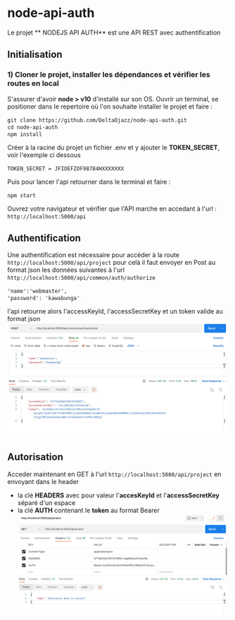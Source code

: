 # node-api-auth
Le projet ** NODEJS API AUTH** est une API REST avec authentification 

## Initialisation
### 1) Cloner le projet, installer les dépendances et vérifier les routes en local

S'assurer d'avoir  **node > v10** d'installé sur son OS.
Ouvrir un terminal, se positioner dans le repertoire où l'on souhaite installer le projet et faire : 
``` 
git clone https://github.com/DeltaDjazz/node-api-auth.git
cd node-api-auth
npm install
```
Créer à la racine du projet un fichier .env et y ajouter le **TOKEN_SECRET**, voir l'exemple ci dessous
```
TOKEN_SECRET = JFIOEFZOF98784HXXXXXXX
```

Puis pour lancer l'api retourner dans le terminal et faire :
``` 
npm start
``` 
Ouvrez votre navigateur et vérifier que l'API marche en accedant à l'url :
`http://localhost:5000/api`   


## Authentification

Une authentification est nécessaire pour accéder à la route `http://localhost:5000/api/project` 
pour celà il faut envoyer en Post au format json les données suivantes à l'url `http://localhost:5000/api/common/auth/authorize`
```
'name':'webmaster',
'password': 'kawabunga'
```
l'api retourne alors l'accessKeyId, l'accessSecretKey et un token valide au format json
![autentification et récupération du token](/docs/authentification.png)

## Autorisation
Acceder maintenant en GET à l'url `http://localhost:5000/api/project` en envoyant dans le header 
- la clé **HEADERS** avec pour valeur l'**accesKeyId** et l'**accessSecretKey** séparé d'un espace
- la clé **AUTH** contenant le **token** au format Bearer
![autorisation](/docs/autorisation.png)